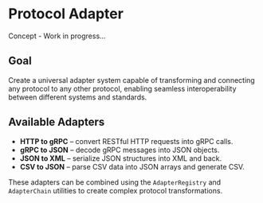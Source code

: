 # Protocol Adapter

Concept - Work in progress...

## Goal
Create a universal adapter system capable of transforming and connecting any protocol to any other protocol, enabling seamless interoperability between different systems and standards.

## Available Adapters
- **HTTP to gRPC** – convert RESTful HTTP requests into gRPC calls.
- **gRPC to JSON** – decode gRPC messages into JSON objects.
- **JSON to XML** – serialize JSON structures into XML and back.
- **CSV to JSON** – parse CSV data into JSON arrays and generate CSV.

These adapters can be combined using the `AdapterRegistry` and `AdapterChain` utilities to create complex protocol transformations.

